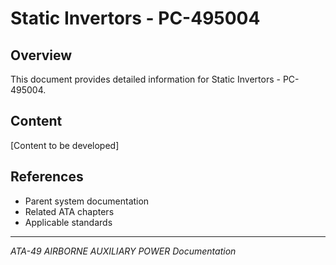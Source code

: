 # Static Invertors - PC-495004

## Overview

This document provides detailed information for Static Invertors - PC-495004.

## Content

[Content to be developed]

## References

- Parent system documentation
- Related ATA chapters
- Applicable standards

---

*ATA-49 AIRBORNE AUXILIARY POWER Documentation*
